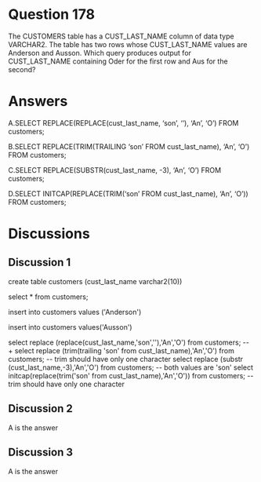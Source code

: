 # Question 178
The CUSTOMERS table has a CUST_LAST_NAME column of data type VARCHAR2.
The table has two rows whose CUST_LAST_NAME values are Anderson and Ausson.
Which query produces output for CUST_LAST_NAME containing Oder for the first row and Aus for the second?

# Answers
A.SELECT REPLACE(REPLACE(cust_last_name, ‘son’, ‘’), ‘An’, ‘O’) FROM customers;

B.SELECT REPLACE(TRIM(TRAILING ‘son’ FROM cust_last_name), ‘An’, ‘O’) FROM customers;

C.SELECT REPLACE(SUBSTR(cust_last_name, -3), ‘An’, ‘O’) FROM customers;

D.SELECT INITCAP(REPLACE(TRIM(‘son’ FROM cust_last_name), ‘An’, ‘O’)) FROM customers;

# Discussions
## Discussion 1
create table customers 
(cust_last_name varchar2(10))

select * from customers;

insert into customers
values ('Anderson')
    
insert into customers
values('Ausson')

select replace (replace(cust_last_name,'son',''),'An','O') from customers; -- +
select replace (trim(trailing 'son' from cust_last_name),'An','O') from customers; -- trim should have only one character
select replace (substr (cust_last_name,-3),'An','O') from customers; -- both values are 'son'
select initcap(replace(trim('son' from cust_last_name),'An','O')) from customers; -- trim should have only one character

## Discussion 2
A is the answer

## Discussion 3
A is the answer

